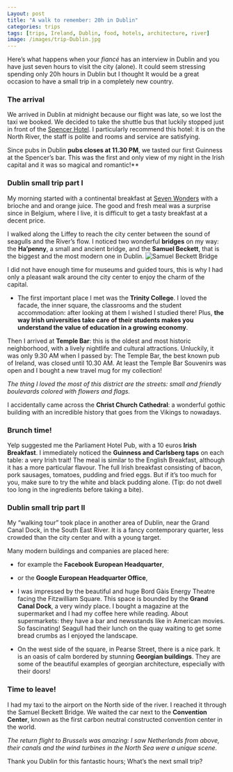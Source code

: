 ```yaml
---
Layout: post
title: "A walk to remember: 20h in Dublin"
categories: trips
tags: [trips, Ireland, Dublin, food, hotels, architecture, river]
image: /images/trip-Dublin.jpg 
---
```


Here’s what happens when your _fiancé_ has an interview in Dublin and you have just seven hours to visit the city (alone). It could seem stressing spending only 20h hours in Dublin but I thought It would be a great occasion to have a small trip in a completely new country.

### The arrival
 
We arrived in Dublin at midnight because our flight was late, so we lost the taxi we booked. We decided to take the shuttle bus that luckily stopped just in front of the [Spencer Hotel](http://www.thespencerhotel.com/). I particularly recommend this hotel: it is on the North River, the staff is polite and rooms and service are satisfying.

Since pubs in Dublin **pubs closes at 11.30 PM**, we tasted our first Guinness at the Spencer’s bar. This was the first and only view of my night in the Irish capital and it was so magical and romantic!**

### Dublin small trip part I

My morning started with a continental breakfast at [Seven Wonders](https://www.tripadvisor.ie/Restaurant_Review-g186605-d4519838-Reviews-Seven_Wonders_Ifsc-Dublin_County_Dublin.html) with a brioche and and orange juice. The good and fresh meal was a surprise since in Belgium, where I live, it is difficult to get a tasty breakfast at a decent price.

I walked along the Liffey to reach the city center between the sound of seagulls and the River’s flow. I noticed two wonderful **bridges** on my way: the **Ha’penny**, a small and ancient bridge, and the **Samuel Beckett**, that is the biggest and the most modern one in Dublin. 
![Samuel Beckett Bridge](/images/samuel-beckett-bridge.jpg)

I did not have enough time for museums and guided tours, this is why I had only a pleasant walk around the city center to enjoy the charm of the capital.

* The first important place I met was the **Trinity College**. I loved the facade, the inner square, the classrooms and the student accommodation: after looking at them I wished I studied there!  Plus, **the way Irish universities take care of their students makes you understand the value of education in a growing economy**. 

Then I arrived at **Temple Bar**: this is the oldest and most historic neighborhood, with a lively nightlife and cultural attractions. Unluckily, it was only 9.30 AM when I passed by: The Temple Bar, the best known pub of Ireland, was closed until 10.30 AM. At least the Temple Bar Souvenirs was open and I bought a new travel mug for my collection!

_The thing I loved the most of this district are the streets: small and friendly boulevards colored with flowers and flags._

I accidentally came across the **Christ Church Cathedral**: a wonderful gothic building with an incredible history that goes from the Vikings to nowadays. 

### Brunch time! 
Yelp suggested me the Parliament Hotel Pub, with a 10 euros **Irish Breakfast**. I immediately noticed the **Guinness and Carlsberg taps** on each table: a very Irish trait! The meal is similar to the English Breakfast, although it has a more particular flavour. The full Irish breakfast consisting of bacon, pork sausages, tomatoes, pudding and fried eggs. But if it’s too much for you, make sure to try the white and black pudding alone. (Tip: do not dwell too long in the ingredients before taking a bite).

### Dublin small trip part II

My “walking tour” took place in another area of Dublin, near the Grand Canal Dock, in the South East River. It is a fancy contemporary quarter, less crowded than the city center and with a young target.

Many modern buildings and companies are placed here:

* for example the **Facebook European Headquarter**,

* or the **Google European Headquarter Office**, 

* I was impressed by the beautiful and huge Bord Gàis Energy Theatre facing the Fitzwilliam Square. This space is bounded by the **Grand Canal Dock**, a very windy place. I bought a magazine at the supermarket and I had my coffee here while reading. About supermarkets: they have a bar and newsstands like in American movies. So fascinating! 
Seagull had their lunch on the quay waiting to get some bread crumbs as I enjoyed the landscape. 

* On the west side of the square, in Pearse Street, there is a nice park. It is an oasis of calm bordered by stunning **Georgian buildings**. They are some of the beautiful examples of georgian architecture, especially with their doors!  

### Time to leave!
I had my taxi to the airport on the North side of the river. I reached it through the Samuel Beckett Bridge. We waited the car next to the **Convention Center**, known as the first carbon neutral constructed convention center in the world.

_The return flight to Brussels was amazing: I saw Netherlands from above, their canals and the wind turbines in the North Sea were a unique scene._ 

Thank you Dublin for this fantastic hours; What’s the next small trip?


















 












